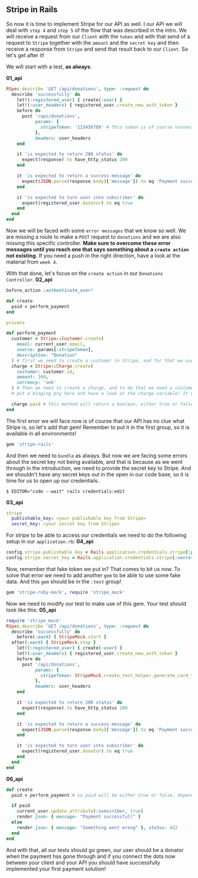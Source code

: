 ## Stripe in Rails

So now it is time to implement Stripe for our API as well. I our API we will deal with `step 4` and `step 5` of the flow that was described in the intro.
We will receive a request from our `Client` with the `token` and with that send of a request to `Stripe` together with the `amount` and the `secret key` and then receive a response from `Stripe` and send that result back to our `Client`.
So let's get after it!

We will start with a test, **as always**:

**01_api**

```ruby
RSpec.describe 'GET /api/donations', type: :request do
  describe 'successfully' do
    let!(:registered_user) { create(:user) }
    let!(:user_headers) { registered_user.create_new_auth_token }
    before do
      post '/api/donations',
           params: {
             stripeToken: '123456789' # This token is of course nonsens, as you saw when you stopped the execution and looked at the Stripe token then it is much more complex than this. But we will use this dummy token for now.
           },
           headers: user_headers
    end

    it 'is expected to return 200 status' do
      expect(response).to have_http_status 200
    end

    it 'is expected to return a success message' do
      expect(JSON.parse(response.body)['message']).to eq 'Payment successfull'
    end

    it 'is expected to turn user into subscriber' do
      expect(registered_user.donator).to eq true
    end
  end
end

```

Now we will be faced with some `error messages` that we know so well. We are missing a route to make a `POST` request to `donations` and we are also missing this specific controller.
**Make sure to overcome these error messages until you reach one that says something about a `create action` not existing.** If you need a push in the right direction, have a look at the material from `week 4`.

With that done, let's focus on the `create action` in our `Donations Controller`.
**02_api**

```ruby
before_action :authenticate_user!

def create
  paid = perform_payment
end

private

def perform_payment
  customer = Stripe::Customer.create(
    email: current_user.email,
    source: params[:stripeToken],
    description: "Donation"
  ) # first we need to create a customer in Stripe, and for that we use the logged in users email and the token that we got from Stripe with all the details about the card
  charge = Stripe::Charge.create(
    customer: customer.id,
    amount: 100,
    currency: 'sek'
  ) # Then we need to create a charge, and to do that we need a customer, that we just created.
  # put a binging pry here and have a look at the charge variable! It contains a lot of information...

  charge.paid # this method will return a boolean, either true or false
end
```

The first error we will face now is of course that our API has no clue what Stripe is, so let's add that gem!
Remember to put it in the first group, so it is available in all environments!

```ruby
gem 'stripe-rails'
```

And then we need to `bundle` as always.
But now we are facing some errors about the secret key not being available, and that is because as we went through in the introduction, we need to provide the secret key to Stripe.
And we shouldn't have any secret keys out in the open in our code base, so it is time for us to open up our credentials.

```
$ EDITOR="code --wait" rails credentials:edit
```
**03_api**
```yaml
stripe
  publishable_key: <your publishable key from Stripe>
  secret_key: <your secret key from Stripe>
```

For stripe to be able to access our credentials we need to do the following setup in our `application.rb`:
**04_api**
```ruby
config.stripe.publishable_key = Rails.application.credentials.stripe[:publishable_key]
config.stripe.secret_key = Rails.application.credentials.stripe[:secret_key]
```

Now, remember that fake token we put in? That comes to bit us now. To solve that error we need to add another `gem` to be able to use some fake data. And this `gem` should be in the `:test` group!

```ruby
gem 'stripe-ruby-mock', require 'stripe_mock'
```

Now we need to modify our test to make use of this gem. Your test should look like this:
**05_api**
```ruby
require 'stripe_mock'
RSpec.describe 'GET /api/donations', type: :request do
  describe 'successfully' do
    before(:each) { StripeMock.start }
  after(:each) { StripeMock.stop }
    let!(:registered_user) { create(:user) }
    let!(:user_headers) { registered_user.create_new_auth_token }
    before do
      post '/api/donations',
           params: {
             stripeToken: StripeMock.create_test_helper.generate_card_token
           },
           headers: user_headers
    end

    it 'is expected to return 200 status' do
      expect(response).to have_http_status 200
    end

    it 'is expected to return a success message' do
      expect(JSON.parse(response.body)['message']).to eq 'Payment successfull'
    end

    it 'is expected to turn user into subscriber' do
      expect(registered_user.donator).to eq true
    end
  end
end

```

**06_api**

```ruby
def create
  paid = perform_payment # so paid will be either true or false, depending on what perform_payment returns, and depending on that, we will render different things.

  if paid
    current_user.update_attribute(:subscriber, true)
    render json: { message: "Payment successfull" }
  else
    render json: { message: "Something went wrong" }, status: 422
  end
end

```
And with that, all our tests should go green, our user should be a donator when the payment has gone through and if you connect the dots now between your client and your API you should have successfully implemented your first payment solution! 
